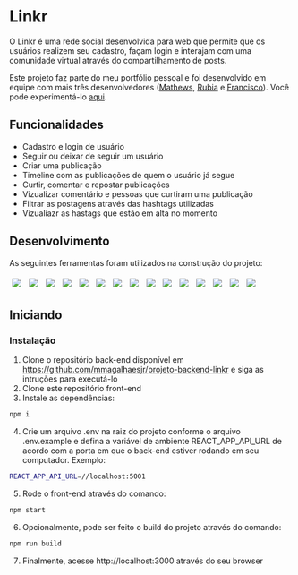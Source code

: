 # Linkr

O Linkr é uma rede social desenvolvida para web que permite que os usuários realizem seu cadastro, façam login e interajam com uma comunidade virtual através do compartilhamento de posts. 

Este projeto faz parte do meu portfólio pessoal e foi desenvolvido em equipe com mais três desenvolvedores ([Mathews](https://github.com/PQPMath3ws), [Rubia](https://github.com/RubsRafa) e [Francisco](https://github.com/franciscojrdev)). 
Você pode experimentá-lo [aqui](https://projeto-frontend-linkr.vercel.app/). 

## Funcionalidades

- Cadastro e login de usuário
- Seguir ou deixar de seguir um usuário
- Criar uma publicação
- Timeline com as publicações de quem o usuário já segue
- Curtir, comentar e repostar publicações
- Vizualizar comentário e pessoas que curtiram uma publicação
- Filtrar as postagens através das hashtags utilizadas
- Vizualiazr as hastags que estão em alta no momento

## Desenvolvimento
As seguintes ferramentas foram utilizados na construção do projeto:
<p>
  <img style='margin: 5px;' src='https://img.shields.io/badge/styled-components%20-%2320232a.svg?&style=for-the-badge&color=b8679e&logo=styled-components&logoColor=%3a3a3a'>
  <img style='margin: 5px;' src="https://img.shields.io/badge/Postgres-%2320232a.svg?&style=for-the-badge&logo=PostgreSQL&logoColor=white"/>
  <img style='margin: 5px;' src='https://img.shields.io/badge/axios%20-%2320232a.svg?&style=for-the-badge&color=informational'>
  <img style='margin: 5px;' src="https://img.shields.io/badge/react-app%20-%2320232a.svg?&style=for-the-badge&color=60ddf9&logo=react&logoColor=%2361DAFB"/>
  <img style='margin: 5px;' src="https://img.shields.io/badge/react_route%20-%2320232a.svg?&style=for-the-badge&logo=react&logoColor=%2361DAFB"/>
  <img style='margin: 5px;' src="https://img.shields.io/badge/react-context%20api%20-%2320232a.svg?&style=for-the-badge&logo=react"/>
  <img style='margin: 5px;' src="https://img.shields.io/badge/react-Tooltip-%2320232a.svg?&style=for-the-badge&logo=react"/>
  <img style='margin: 5px;' src="https://img.shields.io/badge/react-react%20icons-%2320232a.svg?&style=for-the-badge&logo=react"/>
  <img style='margin: 5px;' src="https://img.shields.io/badge/react-tagify-%2320232a.svg?&style=for-the-badge&logo=react"/>
  <img style='margin: 5px;' src="https://img.shields.io/badge/node-node%20js%20-%2320232a.svg?&style=for-the-badge&logo=Node.js"/>
  <img style='margin: 5px;' src="https://img.shields.io/badge/node-express-%2320232a.svg?&style=for-the-badge&logo=Node.js"/>
  <img style='margin: 5px;' src="https://img.shields.io/badge/node-JOI-%2320232a.svg?&style=for-the-badge&logo=Node.js"/>
  <img style='margin: 5px;' src="https://img.shields.io/badge/node-bcrypt-%2320232a.svg?&style=for-the-badge&logo=Node.js"/>
  <img style='margin: 5px;' src="https://img.shields.io/badge/.env-%2320232a.svg?&style=for-the-badge&logo=.ENV"/>
  <img style='margin: 5px;' src="https://img.shields.io/badge/JWT-JSON%20Web%20Tokens-%2320232a.svg?&style=for-the-badge&logo=JSON%20Web%20Tokens"/>
</p>

## Iniciando

### Instalação

1. Clone o repositório back-end disponível em https://github.com/mmagalhaesjr/projeto-backend-linkr e siga as intruções para executá-lo
2. Clone este repositório front-end
3. Instale as dependências:
```bash
npm i
```
4. Crie um arquivo .env na raiz do projeto conforme o arquivo .env.example e defina a variável de ambiente REACT_APP_API_URL de acordo com a porta em que o back-end estiver rodando em seu computador. Exemplo: 
```bash
REACT_APP_API_URL=//localhost:5001
```
5. Rode o front-end através do comando:
```bash
npm start
```
6. Opcionalmente, pode ser feito o build do projeto através do comando:
```bash
npm run build
```
7. Finalmente, acesse http://localhost:3000 através do seu browser
